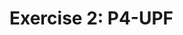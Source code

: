 <!--
SPDX-FileCopyrightText: 2022-present Intel Corporation
SPDX-License-Identifier: Apache-2.0
-->

# Exercise 2: P4-UPF
